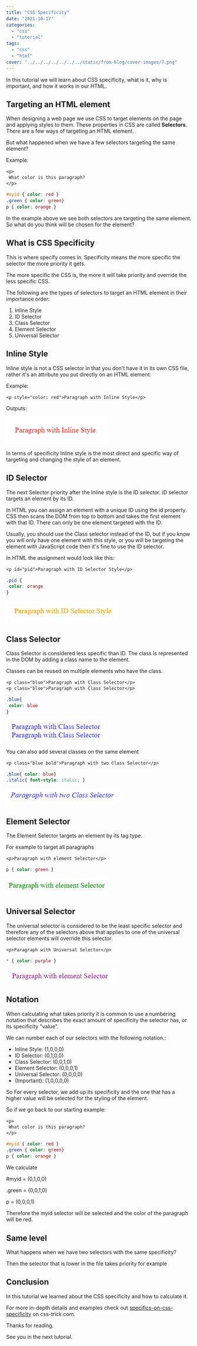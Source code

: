 ```yaml
---
title: "CSS Specificity"
date: "2021-10-17"
categories: 
  - "css"
  - "tutorial"
tags: 
  - "css"
  - "html"
cover: "../../../../../../../static/from-blog/cover-images/7.png"
---
```


In this tutorial we will learn about CSS specificity, what is it, why is important, and how it works in our HTML.

## Targeting an HTML element

When designing a web page we use CSS to target elements on the page and applying styles to them. These properties in CSS are called **Selectors**. There are a few ways of targeting an HTML element.

But what happened when we have a few selectors targeting the same element?

Example:

```markup
<p>
 What color is this paragraph?
</p>
```

```css
#myid { color: red }
.green { color: green}
p { color: orange }
```

In the example above we see both selectors are targeting the same element. So what do you think will be chosen for the element?

## What is CSS Specificity

This is where specify comes in. Specificity means the more specific the selector the more priority it gets.

The more specific the CSS is, the more it will take priority and override the less specific CSS.

The following are the types of selectors to target an HTML element in their importance order:

1. Inline Style
2. ID Selector
3. Class Selector
4. Element Selector
5. Universal Selector

## Inline Style

Inline style is not a CSS selector in that you don't have it in its own CSS file, rather it's an attribute you put directly on an HTML element:

Example:

```markup
<p style="color: red">Paragraph with Inline Style</p>
```

Outputs:

![](../../../../../../../static/from-blog/2021/10/2021-10-17-css-specificity/images/image.png)

In terms of specificity Inline style is the most direct and specific way of targeting and changing the style of an element.

## ID Selector

The next Selector priority after the Inline style is the ID selector. ID selector targets an element by its ID.

In HTML you can assign an element with a unique ID using the id property. CSS then scans the DOM from top to bottom and takes the first element with that ID. There can only be one element targeted with the ID.

Usually, you should use the Class selector instead of the ID, but if you know you will only have one element with this style, or you will be targeting the element with JavaScript code then it's fine to use the ID selector.

In HTML the assignment would look like this:

```markup
<p id="pid">Paragraph with ID Selector Style</p>
```

```css
.pid {
 color: orange
}
```

![](../../../../../../../static/from-blog/2021/10/2021-10-17-css-specificity/images/image-1.png)

## Class Selector

Class Selector is considered less specific than ID. The class is represented in the DOM by adding a class name to the element.

Classes can be reused on multiple elements who have the class.

```markup
<p class="blue">Paragraph with Class Selector</p>
<p class="blue">Paragraph with Class Selector</p>
```

```css
.blue{
 color: blue
}
```

![](../../../../../../../static/from-blog/2021/10/2021-10-17-css-specificity/images/image-2.png)

You can also add several classes on the same element

```markup
<p class="blue bold">Paragraph with two Class Selector</p>
```

```css
.blue{ color: blue}
.italic{ font-style: italic; }
```

![](../../../../../../../static/from-blog/2021/10/2021-10-17-css-specificity/images/image-3.png)

## Element Selector

The Element Selector targets an element by its tag type.

For example to target all paragraphs

```markup
<p>Paragraph with element Selector</p>
```

```css
p { color: green }
```

![](../../../../../../../static/from-blog/2021/10/2021-10-17-css-specificity/images/image-4.png)

## Universal Selector

The universal selector is considered to be the least specific selector and therefore any of the selectors above that applies to one of the universal selector elements will override this selector.

```markup
<p>Paragraph with Universal Selector</p>
```

```css
* { color: purple }
```

![](../../../../../../../static/from-blog/2021/10/2021-10-17-css-specificity/images/image-5.png)

## Notation

When calculating what takes priority it is common to use a numbering notation that describes the exact amount of specificity the selector has, or its specificity "value".

We can number each of our selectors with the following notation.:

- Inline Style: (1,0,0,0)
- ID Selector: (0,1,0,0)
- Class Selector: (0,0,1,0)
- Element Selector: (0,0,0,1)
- Universal Selector: (0,0,0,0)
- (Important): (1,0,0,0,0)

So For every selector, we add up its specificity and the one that has a higher value will be selected for the styling of the element.

So if we go back to our starting example:

```markup
<p>
 What color is this paragraph?
</p>
```

```css
#myid { color: red }
.green { color: green}
p { color: orange }
```

We calculate

#myid = (0,1,0,0)

.green = (0,0,1,0)

p = (0,0,0,1)

Therefore the myid selector will be selected and the color of the paragraph will be red.

## Same level

What happens when we have two selectors with the same specificity?

Then the selector that is lower in the file takes priority for example

## Conclusion

In this tutorial we learned about the CSS specificity and how to calculate it.

For more in-depth details and examples check out [specifics-on-css-specificity](https://css-tricks.com/specifics-on-css-specificity/) on css-trick.com.

Thanks for reading.

See you in the next tutorial.
